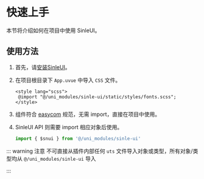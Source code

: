 # 快速上手

本节将介绍如何在项目中使用 SinleUI。

## 使用方法

1. 首先，请[安装SinleUI](../get-started/setup.md)。

2. 在项目根目录下 `App.uvue` 中导入 `CSS` 文件。

   ```vue
   <style lang="scss">
   	@import "@/uni_modules/sinle-ui/static/styles/fonts.scss";
   </style>
   ```
   
3. 组件符合 [easycom](https://uniapp.dcloud.net.cn/collocation/pages?id=easycom) 规范，无需 import，直接在项目中使用。

4. SinleUI API 则需要 import 相应对象后使用。

   ```typescript
   import { $snui } from '@/uni_modules/sinle-ui'
   ```

::: warning 注意
不可直接从插件内部任何 `uts` 文件导入对象或类型，所有对象/类型均从 `@/uni_modules/sinle-ui` 导入

:::
